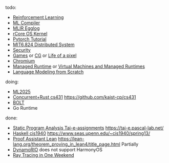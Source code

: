 <!-- https://docs.github.com/en/organizations/collaborating-with-groups-in-organizations/customizing-your-organizations-profile -->
todo:
- [Reinforcement Learning](https://github.com/Lslightly-courses/CS285RL_23fall)
- [ML Compiler](https://github.com/Lslightly-courses/mlc-notebooks)
- [MLIR Egglog](https://github.com/Lslightly-courses/mlir-egglog)
- [rCore OS Kernel](https://github.com/Lslightly-courses/rCore-Tutorial-v3)
- [Pytorch Tutorial](https://github.com/Lslightly-courses/tutorials)
- [MIT6.824 Distributed System](https://pdos.csail.mit.edu/6.824/schedule.html)
- [Security](https://textbook.cs161.org/)
- [Games](https://csdiy.wiki/%E8%AE%A1%E7%AE%97%E6%9C%BA%E5%9B%BE%E5%BD%A2%E5%AD%A6/GAMES101/) or [CG](http://staff.ustc.edu.cn/~lgliu/Courses/ComputerGraphics_2025_spring-summer/default.htm) or [Life of a pixel](https://groups.google.com/a/chromium.org/g/blink-dev/c/AK_rwEp61ME)
- [Chromium](https://www.chromium.org/developers/learning-your-way-around-the-code/)
- [Managed Runtime](http://www.wolczko.com/CS294/index.html) or [Virtual Machines and Managed Runtimes](https://www.cs.cmu.edu/~wasm/cs17-670/fall2022/)
- [Language Modeling from Scratch](https://stanford-cs336.github.io/spring2025/)


doing:
- [ML2025](https://speech.ee.ntu.edu.tw/~hylee/ml/2025-spring.php)
- [Concurrent+Rust cs431](https://github.com/Lslightly-courses/cs431) <https://github.com/kaist-cp/cs431>
- [BOLT](https://github.com/llvm/llvm-project/blob/main/bolt/README.md)
- Go Runtime


done:
- [Static Program Analysis Tai-e-assignments](https://github.com/Lslightly-courses/Tai-e-assignments) <https://tai-e.pascal-lab.net/>
- [Haskell cis1940](https://github.com/Lslightly-courses/cis1940) <https://www.seas.upenn.edu/~cis1940/spring13/>
- [Proof Assistant Lean](https://github.com/Lslightly-courses/lean-theorem-proving) <https://lean-lang.org/theorem_proving_in_lean4/title_page.html> Partially
- [DynamoRIO](https://dynamorio.org/) does not support HarmonyOS
- [Ray Tracing in One Weekend](https://raytracing.github.io/books/RayTracingInOneWeekend.html)
